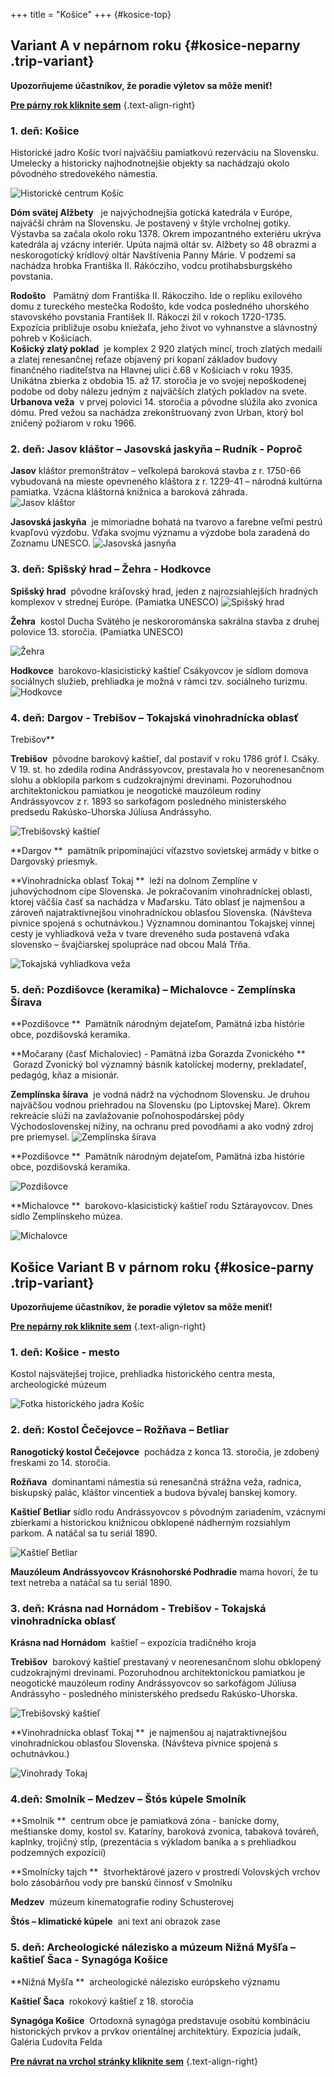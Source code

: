 +++
title = "Košice"
+++ 
{#kosice-top}
## Variant A v nepárnom roku {#kosice-neparny .trip-variant}

**Upozorňujeme účastníkov, že poradie výletov sa môže meniť!**

**[Pre párny rok kliknite sem](#kosice-parny)** 
{.text-align-right}

### 1. deň: Košice

Historické jadro Košíc tvorí najväčšiu pamiatkovú rezerváciu na Slovensku. Umelecky a historicky najhodnotnejšie objekty sa nachádzajú okolo pôvodného stredovekého námestia.

![Historické centrum Košíc](kosice-centrum.jpg)

**Dóm svätej Alžbety**
 &nbsp;&nbsp;je najvýchodnejšia gotická katedrála v Európe, najväčší chrám na Slovensku. Je postavený v štýle vrcholnej gotiky.  Výstavba sa začala okolo roku 1378. Okrem impozantného exteriéru ukrýva katedrála aj vzácny interiér. Upúta najmä oltár sv. Alžbety so 48 obrazmi a neskorogotický krídlový oltár Navštívenia Panny Márie. V podzemí sa  nachádza hrobka Františka II. Rákócziho, vodcu protihabsburgského povstania. 
 <!-- ![Dóm svätej alžbety](dom-sv-alzbety-2.jpg)  -->

**Rodošto**
&nbsp;&nbsp;Pamätný dom Františka II. Rákocziho. Ide o repliku exilového domu z tureckého mestečka Rodošto, kde vodca posledného uhorského stavovského povstania František II. Rákoczi žil v rokoch 1720-1735. Expozícia približuje osobu kniežaťa, jeho život vo vyhnanstve a slávnostný pohreb v Košiciach.  
**Košický zlatý poklad**
&nbsp;je komplex 2 920 zlatých mincí, troch zlatých medailí  a zlatej renesančnej reťaze objavený pri kopaní základov budovy finančného riaditeľstva na Hlavnej ulici č.68 v Košiciach v roku 1935. Unikátna zbierka  z obdobia 15. až 17. storočia je vo svojej nepoškodenej podobe od doby nálezu jedným z najväčších zlatých pokladov na svete.  
**Urbanova veža**
&nbsp;v prvej polovici 14. storočia a pôvodne slúžila ako zvonica dómu. Pred vežou sa nachádza zrekonštruovaný zvon Urban, ktorý bol zničený požiarom v roku 1966.

### 2. deň: Jasov kláštor – Jasovská  jaskyňa – Rudník - Poproč

**Jasov**
kláštor premonštrátov – veľkolepá baroková stavba z r. 1750-66 vybudovaná na mieste opevneného kláštora z r. 1229-41 – národná kultúrna pamiatka. Vzácna kláštorná knižnica a baroková záhrada.  
![Jasov kláštor](jasov-klastor.jpg)

**Jasovská jaskyňa**
&nbsp;je mimoriadne bohatá na tvarovo a farebne veľmi pestrú kvapľovú výzdobu. Vďaka svojmu významu a  výzdobe bola zaradená do Zoznamu UNESCO.
![Jasovská jasnyňa ](jasov-jaskyna.jpg)

### 3. deň: Spišský hrad – Žehra - Hodkovce

**Spišský hrad**
&nbsp;pôvodne kráľovský hrad, jeden z najrozsiahlejších hradných komplexov v strednej Európe. (Pamiatka UNESCO)
![Spišský hrad ](spissky-hrad.jpg)

**Žehra**
&nbsp;kostol Ducha Svätého je neskororománska sakrálna stavba z druhej polovice 13. storočia. (Pamiatka  UNESCO)

![Žehra ](zehra.jpg)

**Hodkovce**
&nbsp;barokovo-klasicistický kaštieľ Csákyovcov  je sídlom domova sociálnych služieb, prehliadka je možná v rámci tzv. sociálneho turizmu.
![Hodkovce ](hodkovce.jpg)

### 4. deň: Dargov - Trebišov – Tokajská vinohradnícka oblasť
Trebišov**

**Trebišov**
&nbsp;pôvodne barokový kaštieľ, dal postaviť v roku 1786 gróf I. Csáky.     V 19. st. ho zdedila rodina Andrássyovcov, prestavala ho v neorenesančnom slohu a obklopila parkom s cudzokrajnými drevinami. Pozoruhodnou architektonickou pamiatkou je neogotické mauzóleum rodiny Andrássyovcov z r. 1893 so sarkofágom posledného ministerského predsedu Rakúsko-Uhorska Júliusa Andrássyho.

![Trebišovský  kaštieľ ](trebisov-kastiel.jpg)

**Dargov **
&nbsp;pamätník pripomínajúci víťazstvo sovietskej armády v  bitke 
o Dargovský priesmyk.


**Vinohradnícka oblasť Tokaj  **
&nbsp;leží na dolnom Zemplíne v juhovýchodnom cípe Slovenska. Je pokračovaním vinohradníckej oblasti, ktorej väčšia časť sa nachádza v Maďarsku. Táto oblasť je najmenšou a zároveň najatraktívnejšou vinohradníckou oblasťou Slovenska. (Návšteva pivnice spojená s ochutnávkou.) Významnou dominantou Tokajskej vínnej cesty  je vyhliadková veža v tvare dreveného suda postavená vďaka slovensko – švajčiarskej spolupráce nad obcou Malá Tŕňa.  

![Tokajská vyhliadkova veža ](tokaj.jpg)   

### 5. deň: Pozdišovce (keramika) – Michalovce  - Zemplínska  Šírava     

**Pozdišovce **
&nbsp;Pamätník národným dejateľom, Pamätná izba histórie obce, pozdišovská keramika.

**Močarany (časť Michaloviec) - Pamätná izba Gorazda Zvonického  **
&nbsp;Gorazd Zvonický bol významný básnik katolíckej moderny, prekladateľ, pedagóg, kňaz a misionár. 

**Zemplínska šírava**
&nbsp;je vodná nádrž na východnom Slovensku. Je druhou najväčšou vodnou priehradou na Slovensku (po Liptovskej Mare). Okrem rekreácie slúži na zavlažovanie poľnohospodárskej pôdy Východoslovenskej nížiny, na ochranu pred povodňami a ako vodný zdroj pre priemysel. 
![Zemplínska šírava](zemplinska-sirava.jpg)

**Pozdišovce **
&nbsp;Pamätník národným dejateľom, Pamätná izba histórie obce, pozdišovská keramika.

![Pozdišovce ](pozdisovce.jpg)   

**Michalovce  **
&nbsp;barokovo-klasicistický kaštieľ rodu Sztárayovcov. Dnes sídlo Zemplínskeho múzea.  

![Michalovce ](michalovce-kastiel.jpg)   

## Košice Variant B v párnom roku {#kosice-parny .trip-variant}

**Upozorňujeme  účastníkov,  že  poradie  výletov  sa  môže  meniť!**

**[Pre nepárny rok kliknite sem](#kosice-neparny)** 
{.text-align-right}

### 1. deň: Košice - mesto

Kostol najsvätejšej trojice, prehliadka historického centra mesta,  archeologické múzeum


![Fotka historického jadra Košíc](spievajuca-fontana.jpg)

### 2. deň:	Kostol Čečejovce – Rožňava – Betliar

**Ranogotický kostol Čečejovce**
&nbsp;pochádza z konca 13. storočia, je zdobený freskami zo 14. storočia.  

**Rožňava**
&nbsp;dominantami námestia sú renesančná strážna veža, radnica, biskupský palác, kláštor vincentiek a budova bývalej banskej komory.   

**Kaštieľ Betliar**
sídlo rodu Andrássyovcov s pôvodným zariadením, vzácnymi zbierkami a historickou knižnicou obklopené nádherným rozsiahlym parkom.
 A natáčal sa tu seriál 1890.

![Kaštieľ Betliar](kastiel-betliar.jpg)

**Mauzóleum Andrássyovcov Krásnohorské Podhradie**
mama hovorí, že tu text netreba a natáčal sa tu seriál 1890. 

### 3. deň: Krásna nad Hornádom - Trebišov - Tokajská vinohradnícka oblasť

**Krásna nad Hornádom**
&nbsp;kaštieľ  –  expozícia  tradičného  kroja

**Trebišov**
&nbsp;barokový   kaštieľ  prestavaný  v neorenesančnom slohu   obklopený cudzokrajnými drevinami. Pozoruhodnou architektonickou  pamiatkou je neogotické  mauzóleum rodiny Andrássyovcov so   sarkofágom Júliusa Andrássyho - posledného ministerského predsedu Rakúsko-Uhorska.

![Trebišovský  kaštieľ ](trebisov-kastiel.jpg)

**Vinohradnícka  oblasť  Tokaj **
&nbsp;je najmenšou  aj najatraktívnejšou   vinohradníckou oblasťou Slovenska. (Návšteva pivnice spojená s ochutnávkou.)

![Vinohrady Tokaj ](tokaj-vinice.jpg)

### 4.deň: Smolník – Medzev – Štós kúpele Smolník

**Smolník **
&nbsp;centrum obce je pamiatková zóna - banícke domy, meštianske domy, kostol sv. Kataríny, baroková zvonica, tabaková továreň, kaplnky, trojičný stĺp, (prezentácia s výkladom baníka a s prehliadkou podzemných expozícií)

**Smolnícky tajch **
&nbsp;štvorhektárové jazero v prostredí Volovských vrchov bolo zásobárňou vody pre banskú činnosť v Smolníku

**Medzev**
&nbsp;múzeum kinematografie rodiny Schusterovej

**Štós – klimatické kúpele**
&nbsp;ani text ani obrazok zase


### 5. deň: Archeologické nálezisko a múzeum Nižná Myšľa – kaštieľ Šaca - Synagóga Košice

**Nižná Myšľa **
&nbsp;archeologické nálezisko európskeho významu

**Kaštieľ Šaca**
&nbsp;rokokový kaštieľ z 18. storočia

**Synagóga Košice**
&nbsp;Ortodoxná synagóga predstavuje osobitú kombináciu historických prvkov a prvkov orientálnej architektúry. Expozícia judaík, Galéria Ľudovíta Felda

**[Pre návrat na vrchol stránky kliknite sem](#to-top-button)** 
{.text-align-right}
